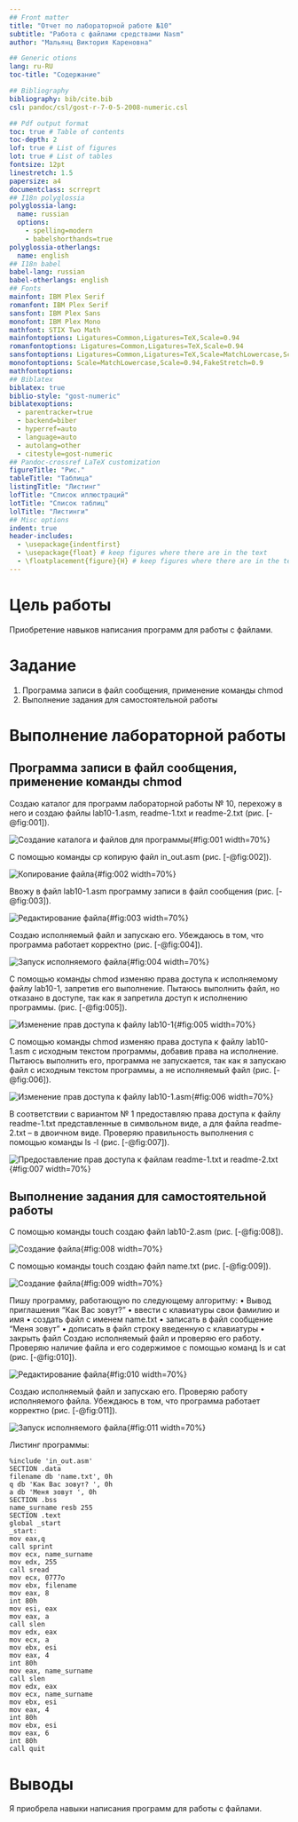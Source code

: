 ```yaml
---
## Front matter
title: "Отчет по лабораторной работе №10"
subtitle: "Работа с файлами средствами Nasm"
author: "Мальянц Виктория Кареновна"

## Generic otions
lang: ru-RU
toc-title: "Содержание"

## Bibliography
bibliography: bib/cite.bib
csl: pandoc/csl/gost-r-7-0-5-2008-numeric.csl

## Pdf output format
toc: true # Table of contents
toc-depth: 2
lof: true # List of figures
lot: true # List of tables
fontsize: 12pt
linestretch: 1.5
papersize: a4
documentclass: scrreprt
## I18n polyglossia
polyglossia-lang:
  name: russian
  options:
	- spelling=modern
	- babelshorthands=true
polyglossia-otherlangs:
  name: english
## I18n babel
babel-lang: russian
babel-otherlangs: english
## Fonts
mainfont: IBM Plex Serif
romanfont: IBM Plex Serif
sansfont: IBM Plex Sans
monofont: IBM Plex Mono
mathfont: STIX Two Math
mainfontoptions: Ligatures=Common,Ligatures=TeX,Scale=0.94
romanfontoptions: Ligatures=Common,Ligatures=TeX,Scale=0.94
sansfontoptions: Ligatures=Common,Ligatures=TeX,Scale=MatchLowercase,Scale=0.94
monofontoptions: Scale=MatchLowercase,Scale=0.94,FakeStretch=0.9
mathfontoptions:
## Biblatex
biblatex: true
biblio-style: "gost-numeric"
biblatexoptions:
  - parentracker=true
  - backend=biber
  - hyperref=auto
  - language=auto
  - autolang=other
  - citestyle=gost-numeric
## Pandoc-crossref LaTeX customization
figureTitle: "Рис."
tableTitle: "Таблица"
listingTitle: "Листинг"
lofTitle: "Список иллюстраций"
lotTitle: "Список таблиц"
lolTitle: "Листинги"
## Misc options
indent: true
header-includes:
  - \usepackage{indentfirst}
  - \usepackage{float} # keep figures where there are in the text
  - \floatplacement{figure}{H} # keep figures where there are in the text
---
```


# Цель работы

Приобретение навыков написания программ для работы с файлами.

# Задание

1. Программа записи в файл сообщения, применение команды chmod
2. Выполнение задания для самостоятельной работы

# Выполнение лабораторной работы

## Программа записи в файл сообщения, применение команды chmod

Создаю каталог для программ лабораторной работы № 10, перехожу в него и создаю файлы lab10-1.asm, readme-1.txt и readme-2.txt (рис. [-@fig:001]).

![Создание каталога и файлов для программы](image/1.png){#fig:001 width=70%}

С помощью команды cp копирую файл in_out.asm (рис. [-@fig:002]).

![Копирование файла](image/2.png){#fig:002 width=70%}

Ввожу в файл lab10-1.asm программу записи в файл сообщения (рис. [-@fig:003]).

![Редактирование файла](image/3.png){#fig:003 width=70%}

Создаю исполняемый файл и запускаю его. Убеждаюсь в том, что программа работает корректно (рис. [-@fig:004]).

![Запуск исполняемого файла](image/4.png){#fig:004 width=70%}

С помощью команды chmod изменяю права доступа к исполняемому файлу lab10-1,
запретив его выполнение. Пытаюсь выполнить файл, но отказано в доступе, так как я запретила доступ к исполнению программы. (рис. [-@fig:005]).

![Изменение прав доступа к файлу lab10-1](image/5.png){#fig:005 width=70%}

С помощью команды chmod изменяю права доступа к файлу lab10-1.asm с исходным
текстом программы, добавив права на исполнение. Пытаюсь выполнить его, программа не запускается, так как я запускаю файл с исходным текстом программы, а не исполняемый файл (рис. [-@fig:006]).

![Изменение прав доступа к файлу lab10-1.asm](image/6.png){#fig:006 width=70%}

В соответствии с вариантом № 1 предоставляю права доступа к файлу readme-1.txt представленные в символьном виде, а для файла readme-2.txt – в двоичном виде.
Проверяю правильность выполнения с помощью команды ls -l (рис. [-@fig:007]).

![Предоставление прав доступа к файлам readme-1.txt и readme-2.txt](image/7.png){#fig:007 width=70%}

## Выполнение задания для самостоятельной работы

С помощью команды touch создаю файл lab10-2.asm (рис. [-@fig:008]).

![Создание файла](image/8.png){#fig:008 width=70%} 

С помощью команды touch создаю файл name.txt (рис. [-@fig:009]).

![Создание файла](image/9.png){#fig:009 width=70%} 

Пишу программу, работающую по следующему алгоритму:
• Вывод приглашения “Как Вас зовут?”
• ввести с клавиатуры свои фамилию и имя
• создать файл с именем name.txt
• записать в файл сообщение “Меня зовут”
• дописать в файл строку введенную с клавиатуры
• закрыть файл
Создаю исполняемый файл и проверяю его работу. Проверяю наличие файла и его
содержимое с помощью команд ls и cat (рис. [-@fig:010]).

![Редактирование файла](image/10.png){#fig:010 width=70%}

Создаю исполняемый файл и запускаю его. Проверяю работу исполняемого файла. Убеждаюсь в том, что программа работает корректно (рис. [-@fig:011]).

![Запуск исполняемого файла](image/11.png){#fig:011 width=70%}

Листинг программы: 

```
%include 'in_out.asm'
SECTION .data
filename db 'name.txt', 0h 
q db 'Как Вас зовут? ', 0h 
a db 'Меня зовут ', 0h
SECTION .bss
name_surname resb 255 
SECTION .text
global _start
_start:
mov eax,q
call sprint
mov ecx, name_surname
mov edx, 255
call sread
mov ecx, 0777o
mov ebx, filename
mov eax, 8
int 80h
mov esi, eax
mov eax, a
call slen 
mov edx, eax
mov ecx, a
mov ebx, esi
mov eax, 4
int 80h
mov eax, name_surname
call slen 
mov edx, eax
mov ecx, name_surname
mov ebx, esi
mov eax, 4
int 80h
mov ebx, esi
mov eax, 6
int 80h
call quit
```

# Выводы

Я приобрела навыки написания программ для работы с файлами.
